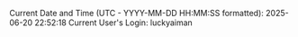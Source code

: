 Current Date and Time (UTC - YYYY-MM-DD HH:MM:SS formatted): 2025-06-20 22:52:18
Current User's Login: luckyaiman
